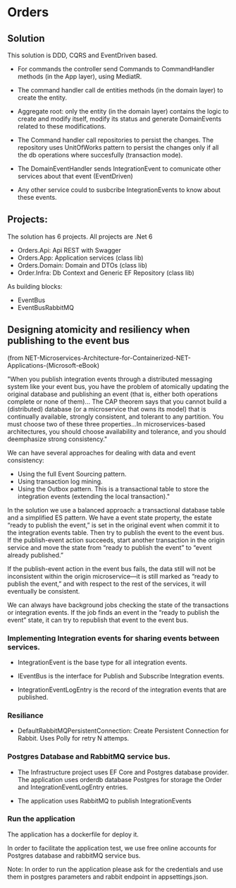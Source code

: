 # Orders

## Solution

This solution is DDD, CQRS and EventDriven based.

- For commands the controller send Commands to CommandHandler methods (in the App layer), using MediatR.

- The command handler call de entities methods (in the domain layer) to create the entity.

- Aggregate root: only the entity (in the domain layer) contains the logic to create and modify itself, modify its status and generate DomainEvents related to these modifications.

- The Command handler call repositories to persist the changes. The repository uses UnitOfWorks pattern to persist the changes only if all the db operations where succesfully (transaction mode).

- The DomainEventHandler sends IntegrationEvent to comunicate other services about that event (EventDriven)

- Any other service could to susbcribe IntegrationEvents to know about these events.

## Projects: 

The solution has 6 projects. All projects are .Net 6

- Orders.Api: Api REST with Swagger
- Orders.App: Application services (class lib)
- Orders.Domain: Domain and DTOs (class lib)
- Order.Infra: Db Context and Generic EF Repository (class lib)

As building blocks:
- EventBus
- EventBusRabbitMQ

## Designing atomicity and resiliency when publishing to the event bus 

(from NET-Microservices-Architecture-for-Containerized-NET-Applications-(Microsoft-eBook)

"When you publish integration events through a distributed messaging system like your event bus, you have the problem of atomically updating the original database and publishing an event (that is, either both operations complete or none of them)... The CAP theorem says that you cannot build a (distributed) database (or a microservice that owns its model) that is continually available, strongly consistent, and tolerant to any partition. You must choose two of these three properties...In microservices-based architectures, you should choose availability and tolerance, and you should deemphasize strong consistency." 

We can have several approaches for dealing with data and event consistency:
- Using the full Event Sourcing pattern.
- Using transaction log mining.
- Using the Outbox pattern. This is a transactional table to store the integration events (extending the local transaction)."

In the solution we use a balanced approach: a transactional database table and a simplified ES pattern. We have a event state property, the estate “ready to publish the event,” is set in the original event when commit it to the integration events table. Then try to publish the event to the event bus. If the publish-event action succeeds, start another transaction in the origin service and move the state from “ready to publish the event” to “event already published.”

If the publish-event action in the event bus fails, the data still will not be inconsistent within the origin microservice—it is still marked as “ready to publish the event,” and with respect to the rest of the services, it will eventually be consistent. 

We can always have background jobs checking the state of the transactions or integration events. If the job finds an event in the “ready to publish the event” state, it can try to republish that event to the event bus.

### Implementing Integration events for sharing events between services.	

- IntegrationEvent is the base type for all integration events.

- IEventBus is the interface for Publish and Subscribe Integration events.

- IntegrationEventLogEntry is the record of the integration events that are published.

### Resiliance

- DefaultRabbitMQPersistentConnection:  Create Persistent Connection for Rabbit. Uses Polly for retry N attemps.

### Postgres Database and RabbitMQ service bus.

- The Infrastructure project uses EF Core and Postgres database provider. The application uses orderdb database Postgres for storage the Order and IntegrationEventLogEntry entries.

- The application uses RabbitMQ to publish IntegrationEvents

### Run the application

The application has a dockerfile for deploy it.

In order to facilitate the application test, we use free online accounts for Postgres database and rabbitMQ service bus. 

Note: In order to run the application please ask for the credentials and use them in postgres parameters and rabbit endpoint in appsettings.json.
